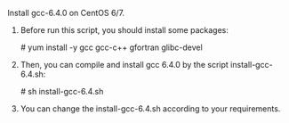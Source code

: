 Install gcc-6.4.0 on CentOS 6/7.

1. Before run this script, you should install some packages:

    \# yum install -y gcc gcc-c++ gfortran glibc-devel

2. Then, you can compile and install gcc 6.4.0 by the script install-gcc-6.4.sh:

    \# sh install-gcc-6.4.sh

3. You can change the install-gcc-6.4.sh according to your requirements.

